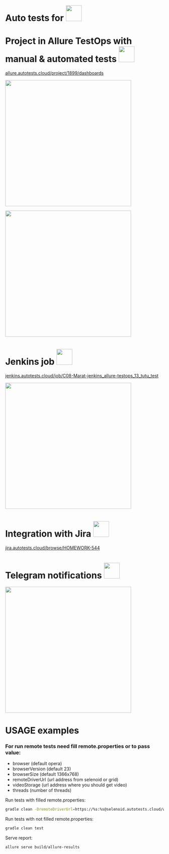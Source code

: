 # Auto tests for <code><img height="50" src="https://cdn3.tu-tu.ru/wp-content/uploads/2021/04/01_01.png"></code>

# Project in Allure TestOps with manual & automated tests <code><img height="50" src="https://github.com/Vasili888-QA/Vasili888-QA/blob/master/images/logo/AllureTestOps.png"></code>
<a target="_blank" href="https://allure.autotests.cloud/project/1899/dashboards">allure.autotests.cloud/project/1899/dashboards</a>

<code><img height="400" src="https://user-images.githubusercontent.com/80305279/221429649-f84bc99d-d6c5-40df-b735-1bd0d1efbfc1.png"></code>

<code><img height="400" src="https://user-images.githubusercontent.com/80305279/221429788-90483082-4e1e-4ee5-87d0-1b9c0e1699f8.png"></code>

# Jenkins job <code><img height="50" src="https://user-images.githubusercontent.com/80305279/221430862-8421ed62-79eb-477f-be8f-c276f501925b.png"></code>
<a target="_blank" href="https://jenkins.autotests.cloud/job/C08-Marat-jenkins_allure-testops_13_tutu_test/">jenkins.autotests.cloud/job/C08-Marat-jenkins_allure-testops_13_tutu_test</a>

<code><img height="400" src="https://user-images.githubusercontent.com/80305279/221429999-86753823-8250-4dcd-aaec-aa822b42689d.png"></code>

# Integration with Jira <code><img height="50" src="https://user-images.githubusercontent.com/80305279/221431422-c0ca55bf-b3a1-46fb-8ed8-4d71ecf294b2.png"></code>
<a target="_blank" href="https://jira.autotests.cloud/browse/HOMEWORK-544">jira.autotests.cloud/browse/HOMEWORK-544</a>

# Telegram notifications <code><img height="50" src="https://user-images.githubusercontent.com/80305279/221431072-3ea96458-4744-4948-b96d-5fc42bbb0aa2.png"></code>

<code><img height="400" src="https://user-images.githubusercontent.com/80305279/221431129-53fe2d24-b904-4bcc-ad7a-b765e4517bfa.png"></code>

# USAGE examples

### For run remote tests need fill remote.properties or to pass value:

* browser (default opera)
* browserVersion (default 23)
* browserSize (default 1366x768)
* remoteDriverUrl (url address from selenoid or grid)
* videoStorage (url address where you should get video)
* threads (number of threads)


Run tests with filled remote.properties:
```bash
gradle clean -DremoteDriverUrl=https://%s:%s@selenoid.autotests.cloud/wd/hub/ -DvideoStorage=https://selenoid.autotests.cloud/video/ -Dthreads=1 test
```

Run tests with not filled remote.properties:
```bash
gradle clean test
```

Serve report:
```bash
allure serve build/allure-results
```





